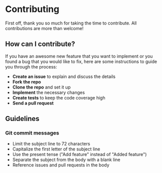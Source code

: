 # Contributing

First off, thank you so much for taking the time to contribute. All
contributions are more than welcome!

## How can I contribute?

If you have an awesome new feature that you want to implement or you found a bug
that you would like to fix, here are some instructions to guide you through the
process:

- **Create an issue** to explain and discuss the details
- **Fork the repo**
- **Clone the repo** and set it up
- **Implement** the necessary changes
- **Create tests** to keep the code coverage high
- **Send a pull request**

## Guidelines

### Git commit messages

- Limit the subject line to 72 characters
- Capitalize the first letter of the subject line
- Use the present tense ("Add feature" instead of "Added feature")
- Separate the subject from the body with a blank line
- Reference issues and pull requests in the body
